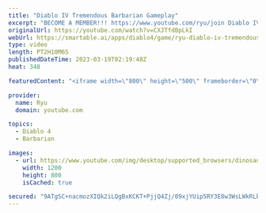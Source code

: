```yaml
---
title: "Diablo IV Tremendous Barbarian Gameplay"
excerpt: "BECOME A MEMBER!!! https://www.youtube.com/ryu/join Diablo IV is an upcoming action role-playing game developed and ..."
originalUrl: https://youtube.com/watch?v=CXJTfdBpLkI
webUrl: https://smartable.ai/apps/diablo4/game/ryu-diablo-iv-tremendous-barbarian-gameplay/
type: video
length: PT2H10M6S
publishedDateTime: 2023-03-19T02:19:48Z
heat: 348

featuredContent: "<iframe width=\"800\" height=\"500\" frameborder=\"0\" src=\"https://www.youtube.com/embed/CXJTfdBpLkI\" allow=\"accelerometer; autoplay; encrypted-media; gyroscope; picture-in-picture\" allowfullscreen></iframe>"

provider:
  name: Ryu
  domain: youtube.com

topics:
  - Diablo 4
  - Barbarian

images:
  - url: https://www.youtube.com/img/desktop/supported_browsers/dinosaur.png
    width: 1200
    height: 800
    isCached: true

secured: "9ATgSC+nacmozXIQk2iLQgBxKCKT+PjjQ4Zj/09xjYUip5RY3E8w3WsLWkRLbXaFLnMivAQT0Q/IL+jkbHtdf3D+Uw/mcQ0H970sXPe93ZGDu6xRVQbW4ukqFHt/Knh4uG0fNoG8K5LINqJLWs1eU+ZLD44zk8H8KM01+3SgAFTGP+IiX/B+bk/XRHt5U+O+7tFIeYWLFDyzgqT4RX++QmFAq/K3qptjrAd+QFkQib5HwDGqu4KvX5rhY39vMMeB1FtW6ueWxrm3288poWNbZRt0FlVKQavojwuduasfpCMMHAfvTykURjE90NMtxUp/TkxD/2LAWBtarNq+MrtPmpfUxB+HA1q/DgLmqfHaiX9uxgvAfBT2HgIiLLUTP8YoTrrwGtATS0AR0k5TCUBo2w==;3dBjr1zWwa18B7gYeQTl7A=="
---
```


